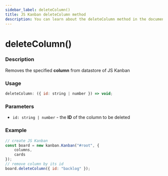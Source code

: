 ```yaml
---
sidebar_label: deleteColumn()
title: JS Kanban deleteColumn method
description: You can learn about the deleteColumn method in the documentation of the JavaScript Kanban library. Browse developer guides and API reference, try out code examples and live demos.
---
```


# deleteColumn()

### Description

Removes the specified **column** from datastore of JS Kanban

### Usage

```js
deleteColumn: ({ id: string | number }) => void;
```

### Parameters

- `id: string | number` - the **ID** of the column to be deleted

### Example

```jsx {7}
// create JS Kanban
const board = new kanban.Kanban("#root", {
	columns,
	cards
});
// remove column by its id
board.deleteColumn({ id: "backlog" });
```
